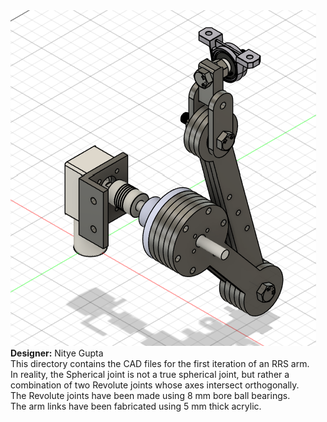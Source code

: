 <img src="/photos/arm_v1.png">
<b>Designer:</b> Nitye Gupta<br>
This directory contains the CAD files for the first iteration of an RRS arm.<br>
In reality, the Spherical joint is not a true spherical joint, but rather a combination of two Revolute joints whose axes intersect orthogonally.<br>
The Revolute joints have been made using 8 mm bore ball bearings.<br>
The arm links have been fabricated using 5 mm thick acrylic.

